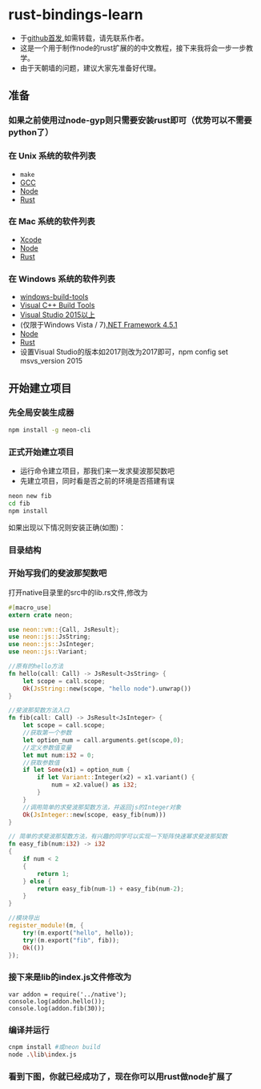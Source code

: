 # rust-bindings-learn
* 于[github首发](https://github.com/zy445566/rust-bindings-learn),如需转载，请先联系作者。
* 这是一个用于制作node的rust扩展的的中文教程，接下来我将会一步一步教学。
* 由于天朝墙的问题，建议大家先准备好代理。

## 准备
### 如果之前使用过node-gyp则只需要安装rust即可（优势可以不需要python了）

### 在 Unix 系统的软件列表
* `make`
* [GCC](https://gcc.gnu.org)
* [Node](https://nodejs.org)
* [Rust](https://www.rust-lang.org)

### 在 Mac 系统的软件列表
* [Xcode](https://developer.apple.com/xcode/download/)
* [Node](https://nodejs.org)
* [Rust](https://www.rust-lang.org)

### 在 Windows 系统的软件列表
* [windows-build-tools](https://github.com/felixrieseberg/windows-build-tools)
* [Visual C++ Build Tools](http://landinghub.visualstudio.com/visual-cpp-build-tools)
* [Visual Studio 2015以上](https://www.visualstudio.com/products/visual-studio-community-vs)
* (仅限于Windows Vista / 7)[.NET Framework 4.5.1](http://www.microsoft.com/en-us/download/details.aspx?id=40773)
* [Node](https://nodejs.org)
* [Rust](https://www.rust-lang.org)
* 设置Visual Studio的版本如2017则改为2017即可，npm config set msvs_version 2015

## 开始建立项目
### 先全局安装生成器
``` sh
npm install -g neon-cli
```
### 正式开始建立项目
* 运行命令建立项目，那我们来一发求斐波那契数吧
* 先建立项目，同时看是否之前的环境是否搭建有误
``` sh
neon new fib
cd fib
npm install
```
如果出现以下情况则安装正确(如图)：

### 目录结构


### 开始写我们的斐波那契数吧
打开native目录里的src中的lib.rs文件,修改为
```rust
#[macro_use]
extern crate neon;

use neon::vm::{Call, JsResult};
use neon::js::JsString;
use neon::js::JsInteger;
use neon::js::Variant;

//原有的hello方法
fn hello(call: Call) -> JsResult<JsString> {
    let scope = call.scope;
    Ok(JsString::new(scope, "hello node").unwrap())
}

//斐波那契数方法入口
fn fib(call: Call) -> JsResult<JsInteger> {
    let scope = call.scope;
    //获取第一个参数
    let option_num = call.arguments.get(scope,0);
    //定义参数值变量
    let mut num:i32 = 0;
    //获取参数值
    if let Some(x1) = option_num {
        if let Variant::Integer(x2) = x1.variant() {
            num = x2.value() as i32;
        }
    }
    //调用简单的求斐波那契数方法，并返回js的Integer对象
    Ok(JsInteger::new(scope, easy_fib(num)))
}

// 简单的求斐波那契数方法，有兴趣的同学可以实现一下矩阵快速幂求斐波那契数
fn easy_fib(num:i32) -> i32
{
    if num < 2
    {
        return 1;
    } else {
        return easy_fib(num-1) + easy_fib(num-2);
    }
}

//模块导出
register_module!(m, {
    try!(m.export("hello", hello));
    try!(m.export("fib", fib));
    Ok(())
});

```
### 接下来是lib的index.js文件修改为
```node
var addon = require('../native');
console.log(addon.hello());
console.log(addon.fib(30));
```

### 编译并运行
```sh
cnpm install #或neon build
node .\lib\index.js
```

### 看到下图，你就已经成功了，现在你可以用rust做node扩展了

